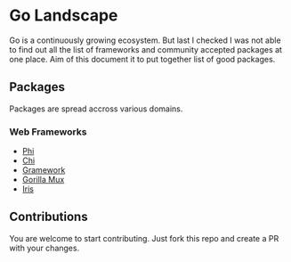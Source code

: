 # Go Landscape
Go is a continuously growing ecosystem. But last I checked I was not able to find out all the list of frameworks and community accepted packages at one place. Aim of this document it to put together list of good packages. 

## Packages

Packages are spread accross various domains.

### Web Frameworks
- [Phi](https://github.com/fate-lovely/phi)
- [Chi](https://github.com/go-chi/chi)
- [Gramework](https://github.com/gramework/gramework)
- [Gorilla Mux](https://github.com/gorilla/mux)
- [Iris](https://github.com/kataras/iris)

## Contributions
You are welcome to start contributing. Just fork this repo and create a PR with your changes. 

